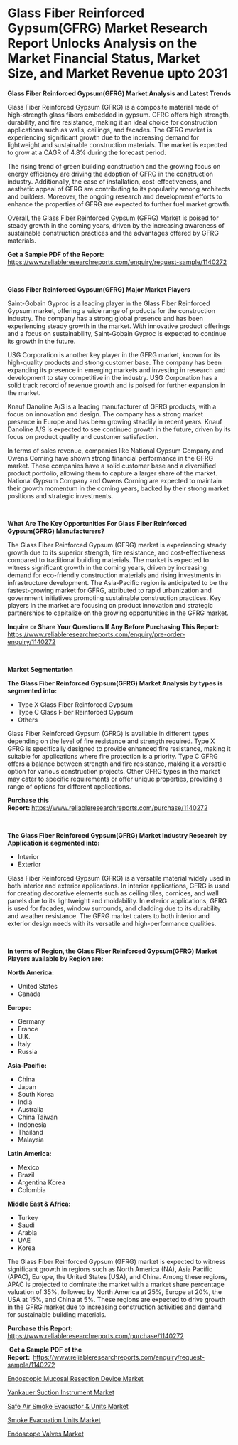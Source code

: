 <p><h1>Glass Fiber Reinforced Gypsum(GFRG) Market Research Report Unlocks Analysis on the Market Financial Status, Market Size, and Market Revenue upto 2031</h1></p><p><strong>Glass Fiber Reinforced Gypsum(GFRG) Market Analysis and Latest Trends</strong></p>
<p><p>Glass Fiber Reinforced Gypsum (GFRG) is a composite material made of high-strength glass fibers embedded in gypsum. GFRG offers high strength, durability, and fire resistance, making it an ideal choice for construction applications such as walls, ceilings, and facades. The GFRG market is experiencing significant growth due to the increasing demand for lightweight and sustainable construction materials. The market is expected to grow at a CAGR of 4.8% during the forecast period.</p><p>The rising trend of green building construction and the growing focus on energy efficiency are driving the adoption of GFRG in the construction industry. Additionally, the ease of installation, cost-effectiveness, and aesthetic appeal of GFRG are contributing to its popularity among architects and builders. Moreover, the ongoing research and development efforts to enhance the properties of GFRG are expected to further fuel market growth.</p><p>Overall, the Glass Fiber Reinforced Gypsum (GFRG) Market is poised for steady growth in the coming years, driven by the increasing awareness of sustainable construction practices and the advantages offered by GFRG materials.</p></p>
<p><strong>Get a Sample PDF of the Report:&nbsp;</strong> <a href="https://www.reliableresearchreports.com/enquiry/request-sample/1140272">https://www.reliableresearchreports.com/enquiry/request-sample/1140272</a></p>
<p>&nbsp;</p>
<p><strong>Glass Fiber Reinforced Gypsum(GFRG) Major Market Players</strong></p>
<p><p>Saint-Gobain Gyproc is a leading player in the Glass Fiber Reinforced Gypsum market, offering a wide range of products for the construction industry. The company has a strong global presence and has been experiencing steady growth in the market. With innovative product offerings and a focus on sustainability, Saint-Gobain Gyproc is expected to continue its growth in the future.</p><p>USG Corporation is another key player in the GFRG market, known for its high-quality products and strong customer base. The company has been expanding its presence in emerging markets and investing in research and development to stay competitive in the industry. USG Corporation has a solid track record of revenue growth and is poised for further expansion in the market.</p><p>Knauf Danoline A/S is a leading manufacturer of GFRG products, with a focus on innovation and design. The company has a strong market presence in Europe and has been growing steadily in recent years. Knauf Danoline A/S is expected to see continued growth in the future, driven by its focus on product quality and customer satisfaction.</p><p>In terms of sales revenue, companies like National Gypsum Company and Owens Corning have shown strong financial performance in the GFRG market. These companies have a solid customer base and a diversified product portfolio, allowing them to capture a larger share of the market. National Gypsum Company and Owens Corning are expected to maintain their growth momentum in the coming years, backed by their strong market positions and strategic investments.</p></p>
<p>&nbsp;</p>
<p><strong>What Are The Key Opportunities For Glass Fiber Reinforced Gypsum(GFRG) Manufacturers?</strong></p>
<p><p>The Glass Fiber Reinforced Gypsum (GFRG) market is experiencing steady growth due to its superior strength, fire resistance, and cost-effectiveness compared to traditional building materials. The market is expected to witness significant growth in the coming years, driven by increasing demand for eco-friendly construction materials and rising investments in infrastructure development. The Asia-Pacific region is anticipated to be the fastest-growing market for GFRG, attributed to rapid urbanization and government initiatives promoting sustainable construction practices. Key players in the market are focusing on product innovation and strategic partnerships to capitalize on the growing opportunities in the GFRG market.</p></p>
<p><strong>Inquire or Share Your Questions If Any Before Purchasing This Report:</strong> <a href="https://www.reliableresearchreports.com/enquiry/pre-order-enquiry/1140272">https://www.reliableresearchreports.com/enquiry/pre-order-enquiry/1140272</a></p>
<p>&nbsp;</p>
<p><strong>Market Segmentation</strong></p>
<p><strong>The Glass Fiber Reinforced Gypsum(GFRG) Market Analysis by types is segmented into:</strong></p>
<p><ul><li>Type X Glass Fiber Reinforced Gypsum</li><li>Type C Glass Fiber Reinforced Gypsum</li><li>Others</li></ul></p>
<p><p>Glass Fiber Reinforced Gypsum (GFRG) is available in different types depending on the level of fire resistance and strength required. Type X GFRG is specifically designed to provide enhanced fire resistance, making it suitable for applications where fire protection is a priority. Type C GFRG offers a balance between strength and fire resistance, making it a versatile option for various construction projects. Other GFRG types in the market may cater to specific requirements or offer unique properties, providing a range of options for different applications.</p></p>
<p><strong>Purchase this Report:&nbsp;</strong><a href="https://www.reliableresearchreports.com/purchase/1140272">https://www.reliableresearchreports.com/purchase/1140272</a></p>
<p>&nbsp;</p>
<p><strong>The Glass Fiber Reinforced Gypsum(GFRG) Market Industry Research by Application is segmented into:</strong></p>
<p><ul><li>Interior</li><li>Exterior</li></ul></p>
<p><p>Glass Fiber Reinforced Gypsum (GFRG) is a versatile material widely used in both interior and exterior applications. In interior applications, GFRG is used for creating decorative elements such as ceiling tiles, cornices, and wall panels due to its lightweight and moldability. In exterior applications, GFRG is used for facades, window surrounds, and cladding due to its durability and weather resistance. The GFRG market caters to both interior and exterior design needs with its versatile and high-performance qualities.</p></p>
<p>&nbsp;</p>
<p><strong>In terms of Region, the Glass Fiber Reinforced Gypsum(GFRG) Market Players available by Region are:</strong></p>
<p>
    <p> <strong> North America: </strong>
        <ul>
            <li>United States</li>
            <li>Canada</li>
        </ul>
        </p> 
    <p> <strong> Europe: </strong>
        <ul>
            <li>Germany</li>
            <li>France</li>
            <li>U.K.</li>
            <li>Italy</li>
            <li>Russia</li>
        </ul>
        </p> 
    <p> <strong> Asia-Pacific: </strong>
        <ul>
            <li>China</li>
            <li>Japan</li>
            <li>South Korea</li>
            <li>India</li>
            <li>Australia</li>
            <li>China Taiwan</li>
            <li>Indonesia</li>
            <li>Thailand</li>
            <li>Malaysia</li>
        </ul>
        </p> 
    <p> <strong> Latin America: </strong>
        <ul>
            <li>Mexico</li>
            <li>Brazil</li>
            <li>Argentina Korea</li>
            <li>Colombia</li>
        </ul>
        </p> 
    <p> <strong> Middle East & Africa: </strong>
        <ul>
            <li>Turkey</li>
            <li>Saudi</li>
            <li>Arabia</li>
            <li>UAE</li>
            <li>Korea</li>
        </ul>
    </p>
    </p>
<p><p>The Glass Fiber Reinforced Gypsum (GFRG) market is expected to witness significant growth in regions such as North America (NA), Asia Pacific (APAC), Europe, the United States (USA), and China. Among these regions, APAC is projected to dominate the market with a market share percentage valuation of 35%, followed by North America at 25%, Europe at 20%, the USA at 15%, and China at 5%. These regions are expected to drive growth in the GFRG market due to increasing construction activities and demand for sustainable building materials.</p></p>
<p><strong>Purchase this Report: </strong><a href="https://www.reliableresearchreports.com/purchase/1140272">https://www.reliableresearchreports.com/purchase/1140272</a></p>
<p>&nbsp;<strong>Get a Sample PDF of the Report:&nbsp;&nbsp;</strong><a href="https://www.reliableresearchreports.com/enquiry/request-sample/1140272">https://www.reliableresearchreports.com/enquiry/request-sample/1140272</a></p>
<p><strong></strong></p>
<p><p><a href="https://github.com/mahnoor2003/Market-Research-Report-List-3/blob/main/endoscopic-mucosal-resection-device-market.md">Endoscopic Mucosal Resection Device Market</a></p><p><a href="https://github.com/juancolorado15/Market-Research-Report-List-1/blob/main/yankauer-suction-instrument-market.md">Yankauer Suction Instrument Market</a></p><p><a href="https://github.com/BryceTownsendr/Market-Research-Report-List-3/blob/main/safe-air-smoke-evacuator-units-market.md">Safe Air Smoke Evacuator & Units Market</a></p><p><a href="https://github.com/mohamedbakry57/Market-Research-Report-List-2/blob/main/smoke-evacuation-units-market.md">Smoke Evacuation Units Market</a></p><p><a href="https://github.com/Glendatilghmankmgz0rbhwpy/Market-Research-Report-List-1/blob/main/endoscope-valves-market.md">Endoscope Valves Market</a></p></p>